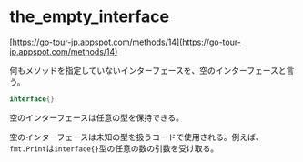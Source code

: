 # the_empty_interface

[https://go-tour-jp.appspot.com/methods/14](https://go-tour-jp.appspot.com/methods/14)

何もメソッドを指定していないインターフェースを、空のインターフェースと言う。

```go
interface{}
```

空のインターフェースは任意の型を保持できる。

空のインターフェースは未知の型を扱うコードで使用される。例えば、`fmt.Print`は`interface{}`型の任意の数の引数を受け取る。

